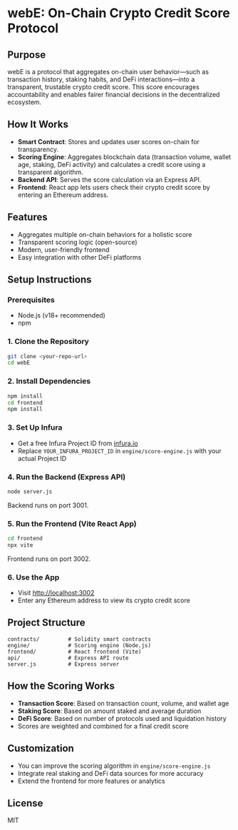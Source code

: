# webE: On-Chain Crypto Credit Score Protocol

## Purpose
webE is a protocol that aggregates on-chain user behavior—such as transaction history, staking habits, and DeFi interactions—into a transparent, trustable crypto credit score. This score encourages accountability and enables fairer financial decisions in the decentralized ecosystem.

## How It Works
- **Smart Contract**: Stores and updates user scores on-chain for transparency.
- **Scoring Engine**: Aggregates blockchain data (transaction volume, wallet age, staking, DeFi activity) and calculates a credit score using a transparent algorithm.
- **Backend API**: Serves the score calculation via an Express API.
- **Frontend**: React app lets users check their crypto credit score by entering an Ethereum address.

## Features
- Aggregates multiple on-chain behaviors for a holistic score
- Transparent scoring logic (open-source)
- Modern, user-friendly frontend
- Easy integration with other DeFi platforms

## Setup Instructions

### Prerequisites
- Node.js (v18+ recommended)
- npm

### 1. Clone the Repository
```sh
git clone <your-repo-url>
cd webE
```

### 2. Install Dependencies
```sh
npm install
cd frontend
npm install
```

### 3. Set Up Infura
- Get a free Infura Project ID from [infura.io](https://infura.io/)
- Replace `YOUR_INFURA_PROJECT_ID` in `engine/score-engine.js` with your actual Project ID

### 4. Run the Backend (Express API)
```sh
node server.js
```
Backend runs on port 3001.

### 5. Run the Frontend (Vite React App)
```sh
cd frontend
npx vite
```
Frontend runs on port 3002.

### 6. Use the App
- Visit [http://localhost:3002](http://localhost:3002)
- Enter any Ethereum address to view its crypto credit score

## Project Structure
```
contracts/         # Solidity smart contracts
engine/            # Scoring engine (Node.js)
frontend/          # React frontend (Vite)
api/               # Express API route
server.js          # Express server
```

## How the Scoring Works
- **Transaction Score**: Based on transaction count, volume, and wallet age
- **Staking Score**: Based on amount staked and average duration
- **DeFi Score**: Based on number of protocols used and liquidation history
- Scores are weighted and combined for a final credit score

## Customization
- You can improve the scoring algorithm in `engine/score-engine.js`
- Integrate real staking and DeFi data sources for more accuracy
- Extend the frontend for more features or analytics

## License
MIT
